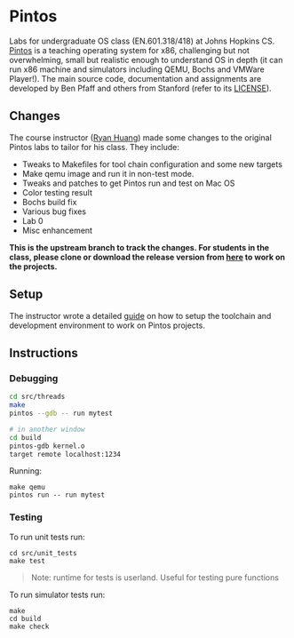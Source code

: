 # Pintos
Labs for undergraduate OS class (EN.601.318/418) at Johns Hopkins CS. [Pintos](http://pintos-os.org) 
is a teaching operating system for x86, challenging but not overwhelming, small
but realistic enough to understand OS in depth (it can run x86 machine and simulators 
including QEMU, Bochs and VMWare Player!). The main source code, documentation and assignments 
are developed by Ben Pfaff and others from Stanford (refer to its [LICENSE](./LICENSE)).

## Changes
The course instructor ([Ryan Huang](huang@cs.jhu.edu)) made some changes to the original
Pintos labs to tailor for his class. They include:
* Tweaks to Makefiles for tool chain configuration and some new targets
* Make qemu image and run it in non-test mode.
* Tweaks and patches to get Pintos run and test on Mac OS
* Color testing result
* Bochs build fix
* Various bug fixes
* Lab 0
* Misc enhancement

**This is the upstream branch to track the changes. For students in the class, please clone
or download the release version from [here](https://github.com/jhu-cs318/pintos.git)
to work on the projects.**

## Setup
The instructor wrote a detailed [guide](https://cs.jhu.edu/~huang/cs318/fall17/project/setup.html) on 
how to setup the toolchain and development environment to work on Pintos projects.

## Instructions

### Debugging

```bash
cd src/threads
make
pintos --gdb -- run mytest

# in another window
cd build
pintos-gdb kernel.o
target remote localhost:1234
```

Running: 

```
make qemu
pintos run -- run mytest
```


### Testing

To run unit tests run:

```
cd src/unit_tests
make test
```

> Note: runtime for tests is userland. Useful for testing pure functions 

To run simulator tests run:

```
make
cd build
make check
```